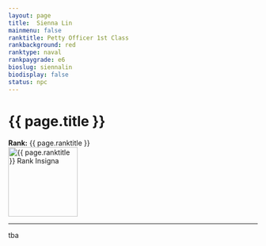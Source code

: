 ```yaml
---
layout: page
title:  Sienna Lin
mainmenu: false
ranktitle: Petty Officer 1st Class
rankbackground: red
ranktype: naval
rankpaygrade: e6
bioslug: siennalin
biodisplay: false
status: npc
---
```

# {{ page.title }}
**Rank:** {{ page.ranktitle }}  
<img src="//img.sigma-division.com/ranks/{{ page.rankimg }}" width="140" class="img-fluid" alt="{{ page.ranktitle }} Rank Insigna">  

---
tba